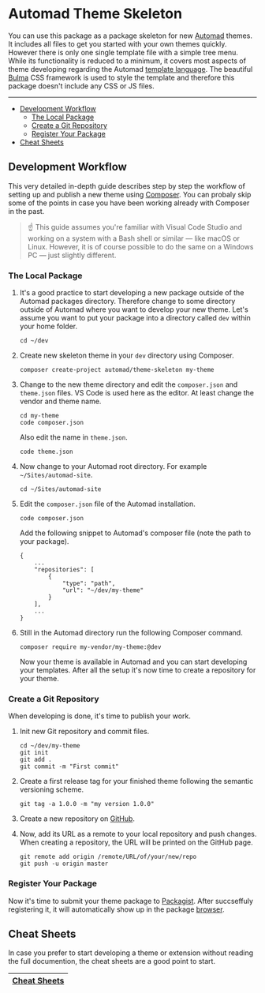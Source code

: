 # Automad Theme Skeleton

You can use this package as a package skeleton for new [Automad](https://automad.org) themes.
It includes all files to get you started with your own themes quickly. However there is only one single template 
file with a simple tree menu. While its functionality is reduced to a minimum, it covers most aspects 
of theme developing regarding the Automad [template language](https://automad.org/developer-guide/building-themes). The beautiful [Bulma](https://bulma.io) CSS framework is used to style the template and therefore this package doesn't include any CSS or JS files.

---

- [Development Workflow](#development-workflow)
	- [The Local Package](#the-local-package)
	- [Create a Git Repository](#create-a-git-repository)
	- [Register Your Package](#register-your-package)
- [Cheat Sheets](#cheat-sheets)

## Development Workflow

This very detailed in-depth guide describes step by step the workflow of setting up and publish a new theme using [Composer](https://getcomposer.org). You can probaly skip some of the points in case you have been working already with Composer in the past.

> ☝️ This guide assumes you're familiar with Visual Code Studio and working on a system with a Bash shell or similar &mdash; like macOS or Linux. However, it is of course possible to do the same on a Windows PC &mdash; just slightly different. 

### The Local Package

1. It's a good practice to start developing a new package outside of the Automad packages directory. Therefore change to some directory outside of Automad where you want to develop your new theme. Let's assume you want to put your package into a directory called `dev` within your home folder.

	~~~
	cd ~/dev
	~~~
	
2. Create new skeleton theme in your `dev` directory using Composer.

	~~~
	composer create-project automad/theme-skeleton my-theme
	~~~

3. Change to the new theme directory and edit the `composer.json` and `theme.json` files. VS Code is used here as the editor. At least change the vendor and theme name.

	~~~
	cd my-theme
	code composer.json
	~~~
	
	Also edit the name in `theme.json`.
	
	~~~
	code theme.json
	~~~

4. Now change to your Automad root directory. For example `~/Sites/automad-site`.

	~~~
	cd ~/Sites/automad-site
	~~~

5. Edit the `composer.json` file of the Automad installation.
	
	~~~
	code composer.json
	~~~

	Add the following snippet to Automad's composer file (note the path to your package).
	
	~~~
	{
		...	
		"repositories": [
			{
				"type": "path",
				"url": "~/dev/my-theme"
			}
		],
		...
	}
	~~~

6. Still in the Automad directory run the following Composer command.
	
	~~~
	composer require my-vendor/my-theme:@dev
	~~~
	
	Now your theme is available in Automad and you can start developing your templates.
	After all the setup it's now time to create a repository for your theme.


### Create a Git Repository

When developing is done, it's time to publish your work.

1. Init new Git repository and commit files.

	~~~
	cd ~/dev/my-theme
	git init
	git add .
	git commit -m "First commit"
	~~~

2. Create a first release tag for your finished theme following the semantic versioning scheme. 

	~~~
	git tag -a 1.0.0 -m "my version 1.0.0"
	~~~
	
3. Create a new repository on [GitHub](https://github.com).
4. Now, add its URL as a remote to your local repository and push changes. When creating a repository, the URL will be printed on the GitHub page.

	~~~
	git remote add origin /remote/URL/of/your/new/repo
	git push -u origin master
	~~~

### Register Your Package

Now it's time to submit your theme package to [Packagist](https://packagist.org). After succseffuly registering it, it will automatically show up in the package [browser](https://packages.automad.org).


## Cheat Sheets

In case you prefer to start developing a theme or extension without reading the full documention, the cheat sheets are a good point to start.

| [Cheat Sheets](https://automad.org/developer-guide/cheat-sheets) |
|---|